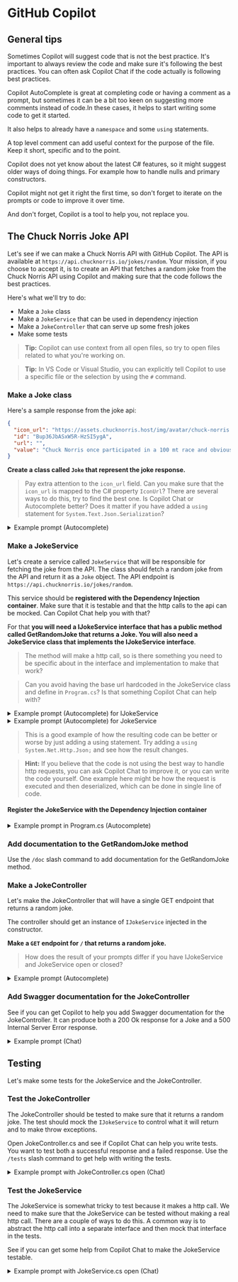 # GitHub Copilot

## General tips

Sometimes Copilot will suggest code that is not the best practice. It's important to always review the code and make sure it's following the best practices. You can often ask Copilot Chat if the code actually is following best practices.

Copilot AutoComplete is great at completing code or having a comment as a prompt, but sometimes it can be a bit too keen on suggesting more comments instead of code.In these cases, it helps to start writing some code to get it started.

It also helps to already have a `namespace` and some `using` statements.

A top level comment can add useful context for the purpose of the file. Keep it short, specific and to the point.

Copilot does not yet know about the latest C# features, so it might suggest older ways of doing things. For example how to handle nulls and primary constructors.

Copilot might not get it right the first time, so don't forget to iterate on the prompts or code to improve it over time.

And don't forget, Copilot is a tool to help you, not replace you.

## The Chuck Norris Joke API

Let's see if we can make a Chuck Norris API with GitHub Copilot. The API is available at `https://api.chucknorris.io/jokes/random`. Your mission, if you choose to accept it, is to create an API that fetches a random joke from the Chuck Norris API using Copilot and making sure that the code follows the best practices.

Here's what we'll try to do:

- Make a `Joke` class
- Make a `JokeService` that can be used in dependency injection
- Make a `JokeController` that can serve up some fresh jokes
- Make some tests

> **Tip:** Copilot can use context from all open files, so try to open files related to what you're working on.

> **Tip:** In VS Code or Visual Studio, you can explicitly tell Copilot to use a specific file or the selection by using the `#` command.

### Make a Joke class

Here's a sample response from the joke api:

```json
{
  "icon_url": "https://assets.chucknorris.host/img/avatar/chuck-norris.png",
  "id": "Bup36JbASxW5R-HzSI5ygA",
  "url": "",
  "value": "Chuck Norris once participated in a 100 mt race and obviously came first, light came second."
}
```

**Create a class called `Joke` that represent the joke response.**

> Pay extra attention to the `icon_url` field. Can you make sure that the `icon_url` is mapped to the C# property `IconUrl`? There are several ways to do this, try to find the best one. Is Copilot Chat or Autocomplete better? Does it matter if you have added a `using` statement for `System.Text.Json.Serialization`?

<details>
<summary>Example prompt (Autocomplete)</summary>
<pre>
/*
Create a class Joke class that can be deserialized from the Chuck Norris API. 
Make sure to use the correct property names and types. Serialize/deserialize all properties names to lower snake case.

```json 
{
   "icon_url" : "https://assets.chucknorris.host/img/avatar/chuck-norris.png",
   "id" : "Bup36JbASxW5R-HzSI5ygA",
   "url" : "",
   "value" : "Chuck Norris once participated in a 100 mt race and obviously came first, light came second."
}
```
*/
</pre>
</details>

### Make a JokeService

Let's create a service called `JokeService` that will be responsible for fetching the joke from the API. The class should fetch a random joke from the API and return it as a `Joke` object. The API endpoint is `https://api.chucknorris.io/jokes/random`.

This service should be **registered with the Dependency Injection container**. Make sure that it is testable and that the http calls to the api can be mocked. Can Copilot Chat help you with that?

For that **you will need a IJokeService interface that has a public method called GetRandomJoke that returns a Joke.
You will also need a JokeService class that implements the IJokeService interface**.

> The method will make a http call, so is there something you need to be specific about in the interface and implementation to make that work?

> Can you avoid having the base url hardcoded in the JokeService class and define in `Program.cs`? Is that something Copilot Chat can help with?

<details>
<summary>Example prompt (Autocomplete) for IJokeService</summary>
<pre>
// Make a public interface called IJokeService that has a public async method called GetRandomJoke.
// The method returns a Joke object. Joke can be null.
</pre>
</details>

<details>
<summary>Example prompt (Autocomplete) for JokeService</summary>
<pre>
/*
 * Create a JokeService class that implements IJokeService.
 * The class should take an HttpClient as a constructor argument.
 * The GetRandomJoke method should make a GET request to `https://api.chucknorris.io/jokes/random` and return the result as a Joke object.
 */ 
</pre>
</details>

> This is a good example of how the resulting code can be better or worse by just adding a using statement. Try adding a `using System.Net.Http.Json;` and see how the result changes.

> **Hint:** If you believe that the code is not using the best way to handle http requests, you can ask Copilot Chat to improve it, or you can write the code yourself. One example here might be how the request is executed and then deserialized, which can be done in single line of code.

#### Register the JokeService with the Dependency Injection container
<details>
<summary>Example prompt in Program.cs (Autocomplete)</summary>
<pre>
// Add the IJokeService and JokeService to the services collection that uses "https://api.chucknorris.io/" as base address.
</pre>
</details>

### Add documentation to the GetRandomJoke method

Use the `/doc` slash command to add documentation for the GetRandomJoke method.

### Make a JokeController

Let's make the JokeController that will have a single GET endpoint that returns a random joke.

The controller should get an instance of `IJokeService` injected in the constructor.

**Make a `GET` endpoint for `/` that returns a random joke.**

> How does the result of your prompts differ if you have IJokeService and JokeService open or closed?

<details>
<summary>Example prompt (Autocomplete)</summary>
<pre>
// Make a JokeController that uses the IJokeService.
// The controller should have a single Http Get endpoint that returns a random joke.
</pre>
</details>

### Add Swagger documentation for the JokeController

See if you can get Copilot to help you add Swagger documentation for the JokeController.
It can produce both a 200 Ok response for a Joke and a 500 Internal Server Error response.

<details>
<summary>Example prompt (Chat)</summary>
<pre>
Add Swagger documentation attributes to the GetJoke action
</pre>
</details>

## Testing

Let's make some tests for the JokeService and the JokeController.

### Test the JokeController

The JokeController should be tested to make sure that it returns a random joke. The test should mock the `IJokeService` to control what it will return and to make throw exceptions.

Open JokeController.cs and see if Copilot Chat can help you write tests. You want to test both a successful response and a failed response. Use the `/tests` slash command to get help with writing the tests.

<details>
<summary>Example prompt with JokeController.cs open (Chat)</summary>
<pre>
/tests Create Xunit tests for the JokeController that tests both a successful response and a failed response.
</pre>
</details>

### Test the JokeService

The JokeService is somewhat tricky to test because it makes a http call. We need to make sure that the JokeService can be tested without making a real http call. There are a couple of ways to do this. A common way is to abstract the http call into a separate interface and then mock that interface in the tests.

See if you can get some help from Copilot Chat to make the JokeService testable.

<details>
<summary>Example prompt with JokeService.cs open (Chat)</summary>
<pre>
Explain how I can improve #editor code for testing.
</pre>
</details>

